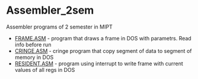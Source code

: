 # Assembler_2sem
Assembler programs of 2 semester in MIPT

+ [FRAME.ASM](https://github.com/khmelnitskiianton/Assembler_2sem/blob/main/FRAME.ASM) - program that draws a frame in DOS with parametrs. Read info before run
+ [CRINGE.ASM](https://github.com/khmelnitskiianton/Assembler_2sem/blob/main/CRINGE.ASM) - cringe program that copy segment of data to segment of memory in DOS
+ [RESIDENT.ASM](https://github.com/khmelnitskiianton/Assembler_2sem/blob/main/RESIDENT.ASM) - program using interrupt to write frame with current values of all regs in DOS
